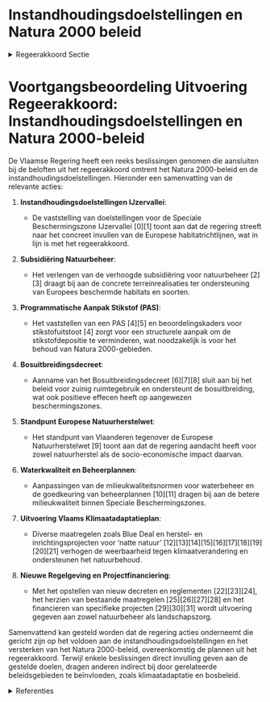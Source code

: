 # Instandhoudingsdoelstellingen en Natura 2000 beleid

<details>
        <summary>Regeerakkoord Sectie </summary>
        <p>2.3.1 Instandhoudingsdoelstellingen en Natura 2000-beleid We zetten de versnelling van instandhoudingsbe-leid verder, waarbij binnen Speciale Beschermingszones natuur alle kansen krijgt. Hierbij blijven we rekening houden met het principe ‘sterkste schouders, zwaarste lasten’, socio-economische impact, zuinig ruimtegebruik en flankerend beleid. We zetten volop in op concrete terreinrealisaties om de Europees beschermde habitats en soorten in een gunstige staat van instandhouding te brengen. Het Vlaams Natura 2000-programma (2021-2026) zal hiertoe, in uitvoering van de Europese verplichtingen, een gedetailleerde uitvoeringsa-genda bevatten. In 2019 zetten we een gronden-bank in voor de realisatie van natuurdoelen, met prioriteit voor de Europese IHD-doelstellingen. Via het water-, lucht- en vergunningenbeleid verbeteren we gericht de milieukwaliteit en verminderen we de milieudruk in Speciale Beschermingszones. We monitoren de gevolgen van het significantiekader en het flankerend beleid op de stikstofdepositie in Speciale Beschermings-zones. Waar nodig, bakenen we actiegebieden af en sturen we eventueel bij, rekening houdend met o.a. de socio-economische impact. </p>
        </details> 

# Voortgangsbeoordeling Uitvoering Regeerakkoord: Instandhoudingsdoelstellingen en Natura 2000-beleid

De Vlaamse Regering heeft een reeks beslissingen genomen die aansluiten bij de beloften uit het regeerakkoord omtrent het Natura 2000-beleid en de instandhoudingsdoelstellingen. Hieronder een samenvatting van de relevante acties:

1. **Instandhoudingsdoelstellingen IJzervallei**:
   - De vaststelling van doelstellingen voor de Speciale Beschermingszone IJzervallei \[0\]\[1\] toont aan dat de regering streeft naar het concreet invullen van de Europese habitatrichtlijnen, wat in lijn is met het regeerakkoord.
   
2. **Subsidiëring Natuurbeheer**:
   - Het verlengen van de verhoogde subsidiëring voor natuurbeheer \[2\]\[3\] draagt bij aan de concrete terreinrealisaties ter ondersteuning van Europees beschermde habitats en soorten.
   
3. **Programmatische Aanpak Stikstof (PAS)**:
   - Het vaststellen van een PAS \[4\]\[5\] en beoordelingskaders voor stikstofuitstoot \[4\] zorgt voor een structurele aanpak om de stikstofdepositie te verminderen, wat noodzakelijk is voor het behoud van Natura 2000-gebieden.
   
4. **Bosuitbreidingsdecreet**:
   - Aanname van het Bosuitbreidingsdecreet \[6\]\[7\]\[8\] sluit aan bij het beleid voor zuinig ruimtegebruik en ondersteunt de bosuitbreiding, wat ook positieve effecen heeft op aangewezen beschermingszones.
   
5. **Standpunt Europese Natuurherstelwet**:
   - Het standpunt van Vlaanderen tegenover de Europese Natuurherstelwet \[9\] toont aan dat de regering aandacht heeft voor zowel natuurherstel als de socio-economische impact daarvan.
   
6. **Waterkwaliteit en Beheerplannen**:
   - Aanpassingen van de milieukwaliteitsnormen voor waterbeheer en de goedkeuring van beheerplannen \[10\]\[11\] dragen bij aan de betere milieukwaliteit binnen Speciale Beschermingszones.
   
7. **Uitvoering Vlaams Klimaatadaptatieplan**:
   - Diverse maatregelen zoals Blue Deal en herstel- en inrichtingsprojecten voor ‘natte natuur’ \[12\]\[13\]\[14\]\[15\]\[16\]\[17\]\[18\]\[19\]\[20\]\[21\] verhogen de weerbaarheid tegen klimaatverandering en ondersteunen het natuurbehoud. 

8. **Nieuwe Regelgeving en Projectfinanciering**:
   - Met het opstellen van nieuw decreten en reglementen \[22\]\[23\]\[24\], het herzien van bestaande maatregelen \[25\]\[26\]\[27\]\[28\] en het financieren van specifieke projecten \[29\]\[30\]\[31\] wordt uitvoering gegeven aan zowel natuurbeheer als landschapszorg.

Samenvattend kan gesteld worden dat de regering acties onderneemt die gericht zijn op het voldoen aan de instandhoudingsdoelstellingen en het versterken van het Natura 2000-beleid, overeenkomstig de plannen uit het regeerakkoord. Terwijl enkele beslissingen direct invulling geven aan de gestelde doelen, dragen anderen indirect bij door gerelateerde beleidsgebieden te beïnvloeden, zoals klimaatadaptatie en bosbeleid.

<details>
        <summary> Referenties</summary>
        
**[\[0\]](https://beslissingenvlaamseregering.vlaanderen.be/?search=Instandhoudingsdoelstellingen%20IJzervallei&dateOption=select&startDate=2021-07-16T06%3A00%3A00Z&endDate=2021-07-16T06%3A00%3A00Z)** : **(2021-07-16)** Instandhoudingsdoelstellingen IJzervallei 

**[\[1\]](https://beslissingenvlaamseregering.vlaanderen.be/?search=Instandhoudingsdoelstellingen%20en%20prioriteiten%20speciale%20beschermingszone%20IJzervallei&dateOption=select&startDate=2022-03-18T09%3A00%3A00Z&endDate=2022-03-18T09%3A00%3A00Z)** : **(2022-03-18)** Instandhoudingsdoelstellingen en prioriteiten speciale beschermingszone IJzervallei 

**[\[2\]](https://beslissingenvlaamseregering.vlaanderen.be/?search=Verlenging%20verhoogde%20subsidi%C3%ABring%20van%20planning%2C%20ontwikkeling%20en%20uitvoering%20van%20ge%C3%AFntegreerd%20natuurbeheer&dateOption=select&startDate=2023-03-17T09%3A00%3A00Z&endDate=2023-03-17T09%3A00%3A00Z)** : **(2023-03-17)** Verlenging verhoogde subsidiëring van planning, ontwikkeling en uitvoering van geïntegreerd natuurbeheer 

**[\[3\]](https://beslissingenvlaamseregering.vlaanderen.be/?search=Verlenging%20verhoogde%20subsidi%C3%ABring%20van%20planning%2C%20ontwikkeling%20en%20uitvoering%20van%20ge%C3%AFntegreerd%20natuurbeheer&dateOption=select&startDate=2023-06-30T08%3A00%3A00Z&endDate=2023-06-30T08%3A00%3A00Z)** : **(2023-06-30)** Verlenging verhoogde subsidiëring van planning, ontwikkeling en uitvoering van geïntegreerd natuurbeheer 

**[\[4\]](https://beslissingenvlaamseregering.vlaanderen.be/?search=Tijdelijke%20beoordelingskaders%20stikstofuitstoot%20vergunningsaanvragen%20projecten%20of%20activiteiten%20met%20mogelijke%20%20effecten%20op%20habitatrichtlijngebieden&dateOption=select&startDate=2023-06-16T08%3A00%3A00Z&endDate=2023-06-16T08%3A00%3A00Z)** : **(2023-06-16)** Tijdelijke beoordelingskaders stikstofuitstoot vergunningsaanvragen projecten of activiteiten met mogelijke  effecten op habitatrichtlijngebieden 

**[\[5\]](https://beslissingenvlaamseregering.vlaanderen.be/?search=Programmatische%20aanpak%20stikstof%20%28PAS%29&dateOption=select&startDate=2023-03-10T09%3A00%3A00Z&endDate=2023-03-10T09%3A00%3A00Z)** : **(2023-03-10)** Programmatische aanpak stikstof (PAS) 

**[\[6\]](https://beslissingenvlaamseregering.vlaanderen.be/?search=Bosuitbreidingsdecreet&dateOption=select&startDate=2021-07-19T18%3A30%3A00Z&endDate=2021-07-19T18%3A30%3A00Z)** : **(2021-07-19)** Bosuitbreidingsdecreet 

**[\[7\]](https://beslissingenvlaamseregering.vlaanderen.be/?search=Bosuitbreidingsdecreet&dateOption=select&startDate=2022-05-13T08%3A00%3A00Z&endDate=2022-05-13T08%3A00%3A00Z)** : **(2022-05-13)** Bosuitbreidingsdecreet 

**[\[8\]](https://beslissingenvlaamseregering.vlaanderen.be/?search=Bosuitbreidingsdecreet&dateOption=select&startDate=2022-02-18T09%3A00%3A00Z&endDate=2022-02-18T09%3A00%3A00Z)** : **(2022-02-18)** Bosuitbreidingsdecreet 

**[\[9\]](https://beslissingenvlaamseregering.vlaanderen.be/?search=%27Standpuntbepaling%20Europese%20Natuurherstelwet%27%3A%20nota%20aan%20het%20Overlegcomit%C3%A9&dateOption=select&startDate=2023-05-12T08%3A00%3A00Z&endDate=2023-05-12T08%3A00%3A00Z)** : **(2023-05-12)** 'Standpuntbepaling Europese Natuurherstelwet': nota aan het Overlegcomité 

**[\[10\]](https://beslissingenvlaamseregering.vlaanderen.be/?search=Aanpassing%20milieukwaliteitsnormen%20oppervlaktewater%2C%20waterbodems%20en%20stofneerslag&dateOption=select&startDate=2022-09-16T08%3A00%3A00Z&endDate=2022-09-16T08%3A00%3A00Z)** : **(2022-09-16)** Aanpassing milieukwaliteitsnormen oppervlaktewater, waterbodems en stofneerslag 

**[\[11\]](https://beslissingenvlaamseregering.vlaanderen.be/?search=Aanpassing%20milieukwaliteitsnormen%20oppervlaktewater%2C%20waterbodems%20en%20stofneerslag&dateOption=select&startDate=2023-04-28T08%3A00%3A00Z&endDate=2023-04-28T08%3A00%3A00Z)** : **(2023-04-28)** Aanpassing milieukwaliteitsnormen oppervlaktewater, waterbodems en stofneerslag 

**[\[12\]](https://beslissingenvlaamseregering.vlaanderen.be/?search=Plan%20Vlaamse%20Veerkracht%3A%20wijziging%20subsidiebesluit%20inrichtingen%20en%20aankopen%20in%20het%20kader%20van%20natte%20natuur%20%28Blue%20deal%29&dateOption=select&startDate=2021-04-30T08%3A00%3A00Z&endDate=2021-04-30T08%3A00%3A00Z)** : **(2021-04-30)** Plan Vlaamse Veerkracht: wijziging subsidiebesluit inrichtingen en aankopen in het kader van natte natuur (Blue deal) 

**[\[13\]](https://beslissingenvlaamseregering.vlaanderen.be/?search=Plan%20Vlaamse%20Veerkracht%3A%20subsidieregels%20voor%20de%20uitvoering%20van%20maatregelen%20met%20een%20gunstig%20effect%20op%20milieu%2C%20klimaat%20of%20biodiversiteit&dateOption=select&startDate=2021-07-16T06%3A00%3A00Z&endDate=2021-07-16T06%3A00%3A00Z)** : **(2021-07-16)** Plan Vlaamse Veerkracht: subsidieregels voor de uitvoering van maatregelen met een gunstig effect op milieu, klimaat of biodiversiteit 

**[\[14\]](https://beslissingenvlaamseregering.vlaanderen.be/?search=Plan%20Vlaamse%20Veerkracht%3A%20subsidieregels%20voor%20de%20uitvoering%20van%20maatregelen%20met%20een%20gunstig%20effect%20op%20milieu%2C%20klimaat%20of%20biodiversiteit&dateOption=select&startDate=2021-09-10T08%3A00%3A00Z&endDate=2021-09-10T08%3A00%3A00Z)** : **(2021-09-10)** Plan Vlaamse Veerkracht: subsidieregels voor de uitvoering van maatregelen met een gunstig effect op milieu, klimaat of biodiversiteit 

**[\[15\]](https://beslissingenvlaamseregering.vlaanderen.be/?search=Plan%20Vlaamse%20Veerkracht%3A%20wijziging%20subsidiebesluit%20inrichtingen%20en%20aankopen%20in%20het%20kader%20van%20natte%20natuur%20%28Blue%20deal%29&dateOption=select&startDate=2021-07-16T06%3A00%3A00Z&endDate=2021-07-16T06%3A00%3A00Z)** : **(2021-07-16)** Plan Vlaamse Veerkracht: wijziging subsidiebesluit inrichtingen en aankopen in het kader van natte natuur (Blue deal) 

**[\[16\]](https://beslissingenvlaamseregering.vlaanderen.be/?search=Plan%20Vlaamse%20Veerkracht%3A%20subsidies%20voor%20uitvoering%20Water-Land-Schap%202.0&dateOption=select&startDate=2022-12-09T09%3A00%3A00Z&endDate=2022-12-09T09%3A00%3A00Z)** : **(2022-12-09)** Plan Vlaamse Veerkracht: subsidies voor uitvoering Water-Land-Schap 2.0 

**[\[17\]](https://beslissingenvlaamseregering.vlaanderen.be/?search=Plan%20Vlaamse%20Veerkracht%3A%20subsidie%20Limburgs%20Landschap%20vzw%20voor%20duurzame%20ontwikkeling%20beekvalleien%20en%20vijvergebieden%20van%20Caetsweyers%20in%20de%20Wijers%20in%20Diepenbeek&dateOption=select&startDate=2022-12-09T09%3A00%3A00Z&endDate=2022-12-09T09%3A00%3A00Z)** : **(2022-12-09)** Plan Vlaamse Veerkracht: subsidie Limburgs Landschap vzw voor duurzame ontwikkeling beekvalleien en vijvergebieden van Caetsweyers in de Wijers in Diepenbeek 

**[\[18\]](https://beslissingenvlaamseregering.vlaanderen.be/?search=Aanpassing%20steunreglementering%20VLAIO&dateOption=select&startDate=2021-02-26T09%3A00%3A00Z&endDate=2021-02-26T09%3A00%3A00Z)** : **(2021-02-26)** Aanpassing steunreglementering VLAIO 

**[\[19\]](https://beslissingenvlaamseregering.vlaanderen.be/?search=Tijdelijke%20versterking%20personeel%20Departement%20Landbouw%20en%20Visserij%20in%20de%20periode%202022-2024%20in%20kader%20flankerend%20beleid%20stikstofproblematiek%20en%20conceptnota%20PAS&dateOption=select&startDate=2022-12-23T09%3A00%3A00Z&endDate=2022-12-23T09%3A00%3A00Z)** : **(2022-12-23)** Tijdelijke versterking personeel Departement Landbouw en Visserij in de periode 2022-2024 in kader flankerend beleid stikstofproblematiek en conceptnota PAS 

**[\[20\]](https://beslissingenvlaamseregering.vlaanderen.be/?search=Beoordeling%20schade%20aan%20de%20natuur%20in%20Vlaams%20Ecologisch%20Netwerk%20%28VEN%29&dateOption=select&startDate=2024-01-10T18%3A00%3A00Z&endDate=2024-01-10T18%3A00%3A00Z)** : **(2024-01-10)** Beoordeling schade aan de natuur in Vlaams Ecologisch Netwerk (VEN) 

**[\[21\]](https://beslissingenvlaamseregering.vlaanderen.be/?search=Beoordeling%20schade%20aan%20de%20natuur%20in%20Vlaams%20Ecologisch%20Netwerk%20%28VEN%29&dateOption=select&startDate=2023-07-07T09%3A00%3A00Z&endDate=2023-07-07T09%3A00%3A00Z)** : **(2023-07-07)** Beoordeling schade aan de natuur in Vlaams Ecologisch Netwerk (VEN) 

**[\[22\]](https://beslissingenvlaamseregering.vlaanderen.be/?search=Decreet%20Vlaamse%20Parken%20en%20algemene%20landschapszorg&dateOption=select&startDate=2023-06-09T08%3A00%3A00Z&endDate=2023-06-09T08%3A00%3A00Z)** : **(2023-06-09)** Decreet Vlaamse Parken en algemene landschapszorg 

**[\[23\]](https://beslissingenvlaamseregering.vlaanderen.be/?search=Verzameldecreet%20omgeving%2C%20leefmilieu%20en%20natuur%20en%20ruimtelijke%20ordening&dateOption=select&startDate=2022-11-18T09%3A00%3A00Z&endDate=2022-11-18T09%3A00%3A00Z)** : **(2022-11-18)** Verzameldecreet omgeving, leefmilieu en natuur en ruimtelijke ordening 

**[\[24\]](https://beslissingenvlaamseregering.vlaanderen.be/?search=Projectfinanciering%20Bosgroepen%20en%20Regionale%20Landschappen&dateOption=select&startDate=2019-12-20T09%3A00%3A00Z&endDate=2019-12-20T09%3A00%3A00Z)** : **(2019-12-20)** Projectfinanciering Bosgroepen en Regionale Landschappen 

**[\[25\]](https://beslissingenvlaamseregering.vlaanderen.be/?search=Werken%20in%20het%20kader%20van%20natuurbeheerplannen&dateOption=select&startDate=2022-07-15T08%3A00%3A00Z&endDate=2022-07-15T08%3A00%3A00Z)** : **(2022-07-15)** Werken in het kader van natuurbeheerplannen 

**[\[26\]](https://beslissingenvlaamseregering.vlaanderen.be/?search=Regionaal%20landschap%20Kempen%20en%20Maasland%3A%20werkingssubsidie%20vernieuwd%20Nationaal%20Park%20Bureau%20Hoge%20Kempen&dateOption=select&startDate=2020-12-18T09%3A00%3A00Z&endDate=2020-12-18T09%3A00%3A00Z)** : **(2020-12-18)** Regionaal landschap Kempen en Maasland: werkingssubsidie vernieuwd Nationaal Park Bureau Hoge Kempen 

**[\[27\]](https://beslissingenvlaamseregering.vlaanderen.be/?search=Besteding%20middelen%20Vlaams%20Klimaatfonds%20%28VKF%29%20voor%20verderzetting%20onderbouwde%20aanpak%20energiebesparing%20gebouwenpark%20in%20de%20sector%20Welzijn%2C%20Volksgezondheid%20en%20Gezin&dateOption=select&startDate=2021-07-02T08%3A00%3A00Z&endDate=2021-07-02T08%3A00%3A00Z)** : **(2021-07-02)** Besteding middelen Vlaams Klimaatfonds (VKF) voor verderzetting onderbouwde aanpak energiebesparing gebouwenpark in de sector Welzijn, Volksgezondheid en Gezin 

**[\[28\]](https://beslissingenvlaamseregering.vlaanderen.be/?search=Uitvoering%20programmatische%20aanpak%20stikstof%20%28PAS%29%3A%20flankerend%20beleid&dateOption=select&startDate=2023-10-13T08%3A00%3A00Z&endDate=2023-10-13T08%3A00%3A00Z)** : **(2023-10-13)** Uitvoering programmatische aanpak stikstof (PAS): flankerend beleid 

**[\[29\]](https://beslissingenvlaamseregering.vlaanderen.be/?search=Natuurpunt%20Beheer%20vzw%3A%20subsidie%20herstelmaatregelen%20De%20Liereman&dateOption=select&startDate=2021-02-26T09%3A00%3A00Z&endDate=2021-02-26T09%3A00%3A00Z)** : **(2021-02-26)** Natuurpunt Beheer vzw: subsidie herstelmaatregelen De Liereman 

**[\[30\]](https://beslissingenvlaamseregering.vlaanderen.be/?search=Plan%20Vlaamse%20Veerkracht%3A%20Wijziging%20subsidiebesluit%20vzw%20Natuurpunt%20Beheer%20voor%20tijdelijk%20bijkomend%20omkaderingsaanbod%20aan%20tewerkstellingsplaatsen%20voor%20werkgestraften%20en%20begeleiding%20op%20de%20werkvloer&dateOption=select&startDate=2023-07-07T08%3A00%3A00Z&endDate=2023-07-07T08%3A00%3A00Z)** : **(2023-07-07)** Plan Vlaamse Veerkracht: Wijziging subsidiebesluit vzw Natuurpunt Beheer voor tijdelijk bijkomend omkaderingsaanbod aan tewerkstellingsplaatsen voor werkgestraften en begeleiding op de werkvloer 

**[\[31\]](https://beslissingenvlaamseregering.vlaanderen.be/?search=Vaststellen%20takenpakket%20technisch%20beheer%20openbare%20bossen%20en%20terreinen&dateOption=select&startDate=2023-10-06T08%3A00%3A00Z&endDate=2023-10-06T08%3A00%3A00Z)** : **(2023-10-06)** Vaststellen takenpakket technisch beheer openbare bossen en terreinen 
        </details> 

